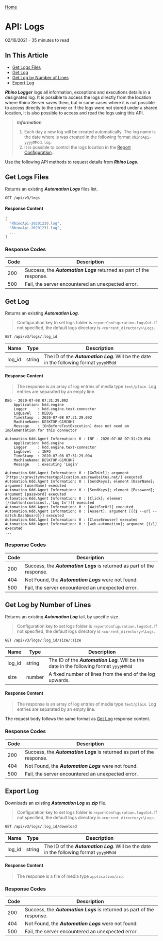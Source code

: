 [Home](../Home.md 'Home')  

# API: Logs
02/16/2021 - 35 minutes to read

## In This Article
* [Get Logs Files](#get-logs-files)
* [Get Log](#get-log)
* [Get Log by Number of Lines](#get-log-by-number-of-lines)
* [Export Log](#export-log)

_**Rhino Logger**_ logs all information, exceptions and executions details in a designated log. It is possible to access the logs directly from the location where Rhino Server saves them, but in some cases where it is not possible to access directly to the server or if the logs were not stored under a shared location, it is also possible to access and read the logs using this API.

> _**Information**_
>  
> 1. Each day a new log will be created automatically. The log name is the date where is was created in the following format ```RhinoApi-yyyyMMdd.log```.
> 2. It is possible to control the logs location in the [Report Configuration](./Configurations.md#report-configuration).  

Use the following API methods to request details from _**Rhino Logs**_.

## Get Logs Files
Returns an existing _**Automation Logs**_ files list.

```
GET /api/v3/logs
```

#### Response Content

```js
[
  "RhinoApi-20201230.log",
  "RhinoApi-20201231.log",
  ...
]
```

### Response Codes
|Code|Description                                                         |
|----|--------------------------------------------------------------------|
|200 |Success, the _**Automation Logs**_ returned as part of the response.|
|500 |Fail, the server encountered an unexpected error.                   |

## Get Log
Returns an existing _**Automation Log**_.

> Configuration key to set logs folder is ```reportConfiguration.logsOut```.
> If not specified, the default logs directory is ```<current_directory>\Logs```.

```
GET /api/v3/logs/:log_id
```

|Name            |Type  |Description                                                                                |
|----------------|------|-------------------------------------------------------------------------------------------|
|log_id          |string|The ID of the _**Automation Log**_. Will be the date in the following format ```yyyyMMdd```|

#### Response Content
> The response is an array of log entries of media type ```text/plain```.
> Log entries are separated by an empty line.

```
DBG - 2020-07-08 07:31:29.092
    Application: kdd.engine
    Logger     : kdd.engine.text-connector
    LogLevel   : DEBUG
    TimeStamp  : 2020-07-08 07:31:29.092
    MachineName: DESKTOP-G1MC8H7
    Message    : [OnBeforeTestExecution] does not need an implementation for this connector

Automation.Kdd.Agent Information: 0 : INF - 2020-07-08 07:31:29.094
    Application: kdd.engine
    Logger     : kdd.engine.text-connector
    LogLevel   : INFO
    TimeStamp  : 2020-07-08 07:31:29.094
    MachineName: DESKTOP-G1MC8H7
    Message    : executing 'Login'

Automation.Kdd.Agent Information: 0 : [GoToUrl]; argument [https://gravitymvctestapplication.azurewebsites.net/] executed
Automation.Kdd.Agent Information: 0 : [SendKeys]; element [UserName]; argument [userName] executed
Automation.Kdd.Agent Information: 0 : [SendKeys]; element [Password]; argument [password] executed
Automation.Kdd.Agent Information: 0 : [Click]; element [//button[contains(.,'Log In')]] executed
Automation.Kdd.Agent Information: 0 : [WaitForUrl] executed
Automation.Kdd.Agent Information: 0 : [Assert]; argument [{{$ --url --match:Dashboard}}] executed
Automation.Kdd.Agent Information: 0 : [CloseBrowser] executed
Automation.Kdd.Agent Information: 0 : [web-automation]; argument [1/1] executed
...
```

### Response Codes
|Code|Description                                                            |
|----|-----------------------------------------------------------------------|
|200 |Success, the _**Automation Logs**_ is returned as part of the response.|
|404 |Not Found, the _**Automation Logs**_ were not found.                   |
|500 |Fail, the server encountered an unexpected error.                      |

## Get Log by Number of Lines
Returns an existing _**Automation Log**_ tail, by specific size.

> Configuration key to set logs folder is ```reportConfiguration.logsOut```.
> If not specified, the default logs directory is ```<current_directory>\Logs```.

```
GET /api/v3/logs/:log_id/size/:size
```

|Name            |Type  |Description                                                                                |
|----------------|------|-------------------------------------------------------------------------------------------|
|log_id          |string|The ID of the _**Automation Log**_. Will be the date in the following format ```yyyyMMdd```|
|size            |number|A fixed number of lines from the end of the log upwards.                                   |

#### Response Content
> The response is an array of log entries of media type ```text/plain```.
> Log entries are separated by an empty line.

The request body follows the same format as [Get Log](#get-log) response content.

### Response Codes
|Code|Description                                                            |
|----|-----------------------------------------------------------------------|
|200 |Success, the _**Automation Logs**_ is returned as part of the response.|
|404 |Not Found, the _**Automation Logs**_ were not found.                   |
|500 |Fail, the server encountered an unexpected error.                      |

## Export Log
Downloads an existing _**Automation Log**_ as _**zip**_ file.

> Configuration key to set logs folder is ```reportConfiguration.logsOut```.
> If not specified, the default logs directory is ```<current_directory>\Logs```.

```
GET /api/v3/logs/:log_id/download
```

|Name            |Type  |Description                                                                                |
|----------------|------|-------------------------------------------------------------------------------------------|
|log_id          |string|The ID of the _**Automation Log**_. Will be the date in the following format ```yyyyMMdd```|

#### Response Content
> The response is a file of media type ```application/zip```.

### Response Codes
|Code|Description                                                            |
|----|-----------------------------------------------------------------------|
|200 |Success, the _**Automation Logs**_ is returned as part of the response.|
|404 |Not Found, the _**Automation Logs**_ were not found.                   |
|500 |Fail, the server encountered an unexpected error.                      |